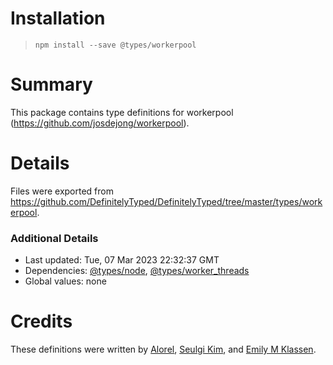# Installation
> `npm install --save @types/workerpool`

# Summary
This package contains type definitions for workerpool (https://github.com/josdejong/workerpool).

# Details
Files were exported from https://github.com/DefinitelyTyped/DefinitelyTyped/tree/master/types/workerpool.

### Additional Details
 * Last updated: Tue, 07 Mar 2023 22:32:37 GMT
 * Dependencies: [@types/node](https://npmjs.com/package/@types/node), [@types/worker_threads](https://npmjs.com/package/@types/worker_threads)
 * Global values: none

# Credits
These definitions were written by [Alorel](https://github.com/Alorel), [Seulgi Kim](https://github.com/sgkim126), and [Emily M Klassen](https://github.com/forivall).
